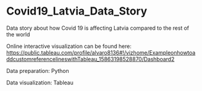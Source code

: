 # Covid19_Latvia_Data_Story
Data story about how Covid 19 is affecting Latvia compared to the rest of the world

Online interactive visualization can be found here: https://public.tableau.com/profile/alvaro8136#!/vizhome/ExampleonhowtoaddcustomreferencelineswithTableau_15863198528870/Dashboard2

Data preparation: Python

Data visualization: Tableau

